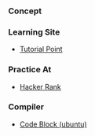 ### Concept

### Learning Site

- [Tutorial Point](https://www.tutorialspoint.com/cplusplus/)

### Practice At
- [Hacker Rank](https://www.hackerrank.com/challenges/c-tutorial-for-loop/problem)

### Compiler
- [Code Block (ubuntu)](https://askubuntu.com/questions/198442/how-to-install-the-codeblocks-ide)